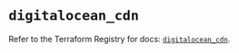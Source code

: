 # `digitalocean_cdn`

Refer to the Terraform Registry for docs: [`digitalocean_cdn`](https://registry.terraform.io/providers/digitalocean/digitalocean/2.42.0/docs/resources/cdn).
